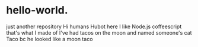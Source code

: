 # hello-world.
just another repository
Hi humans Hubot here I like Node.js coffeescript that's what I made of
I've had tacos on the moon and named someone's cat Taco bc he looked like a moon taco
